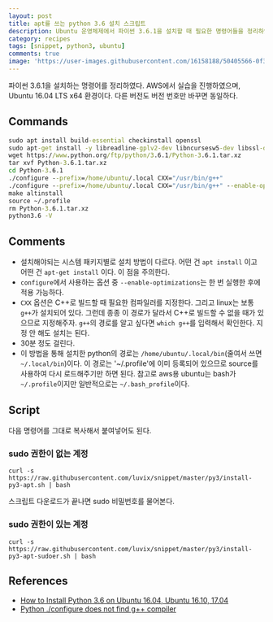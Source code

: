 ```yaml
---
layout: post
title: apt를 쓰는 python 3.6 설치 스크립트
description: Ubuntu 운영체제에서 파이썬 3.6.1을 설치할 때 필요한 명령어들을 정리하였다.
category: recipes
tags: [snippet, python3, ubuntu]
comments: true
image: 'https://user-images.githubusercontent.com/16158188/50405566-0f371f80-07fa-11e9-8c91-996cbaf8fe18.jpg'
---
```


파이썬 3.6.1을 설치하는 명령어를 정리하였다.
AWS에서 실습을 진행하였으며, Ubuntu 16.04 LTS x64 환경이다.
다른 버전도 버전 번호만 바꾸면 동일하다.

## Commands

``` cmd
sudo apt install build-essential checkinstall openssl
sudo apt-get install -y libreadline-gplv2-dev libncursesw5-dev libssl-dev libsqlite3-dev tk-dev libgdbm-dev libc6-dev libbz2-dev
wget https://www.python.org/ftp/python/3.6.1/Python-3.6.1.tar.xz
tar xvf Python-3.6.1.tar.xz
cd Python-3.6.1
./configure --prefix=/home/ubuntu/.local CXX="/usr/bin/g++"
./configure --prefix=/home/ubuntu/.local CXX="/usr/bin/g++" --enable-optimizations
make altinstall
source ~/.profile
rm Python-3.6.1.tar.xz
python3.6 -V
```

## Comments

- 설치해야되는 시스템 패키지별로 설치 방법이 다르다. 어떤 건 `apt install` 이고 어떤 건 `apt-get install` 이다. 이 점을 주의한다.
- `configure`에서 사용하는 옵션 중 `--enable-optimizations`는 한 번 실행한 후에 적용 가능하다.
- `CXX` 옵션은 C++로 빌드할 때 필요한 컴파일러를 지정한다.
그리고 linux는 보통 `g++`가 설치되어 있다.
그런데 종종 이 경로가 달라서 C++로 빌드할 수 없을 때가 있으므로 지정해주자.
`g++`의 경로를 알고 싶다면 `which g++`를 입력해서 확인한다.
지정 안 해도 설치는 된다.
- 30분 정도 걸린다.
- 이 방법을 통해 설치한 python의 경로는 `/home/ubuntu/.local/bin`(줄여서 쓰면 `~/.local/bin`)이다.
이 경로는 '~/.profile'에 이미 등록되어 있으므로 source를 사용하여 다시 로드해주기만 하면 된다.
참고로 aws용 ubuntu는 bash가 `~/.profile`이지만 일반적으로는 `~/.bash_profile`이다.

## Script

다음 명령어를 그대로 복사해서 붙여넣어도 된다.

### sudo 권한이 없는 계정

```
curl -s https://raw.githubusercontent.com/luvix/snippet/master/py3/install-py3-apt.sh | bash
```

스크립트 다운로드가 끝나면 sudo 비밀번호를 물어본다.

### sudo 권한이 있는 계정

```
curl -s https://raw.githubusercontent.com/luvix/snippet/master/py3/install-py3-apt-sudoer.sh | bash
```

## References

- [How to Install Python 3.6 on Ubuntu 16.04, Ubuntu 16.10, 17.04](https://www.linuxbabe.com/ubuntu/install-python-3-6-ubuntu-16-04-16-10-17-04)
- [Python ./configure does not find g++ compiler](https://superuser.com/questions/787412/python-configure-does-not-find-g-compiler)
